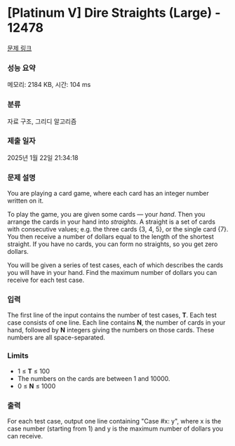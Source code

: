 # [Platinum V] Dire Straights (Large) - 12478 

[문제 링크](https://www.acmicpc.net/problem/12478) 

### 성능 요약

메모리: 2184 KB, 시간: 104 ms

### 분류

자료 구조, 그리디 알고리즘

### 제출 일자

2025년 1월 22일 21:34:18

### 문제 설명

<p>You are playing a card game, where each card has an integer number written on it.</p>

<p>To play the game, you are given some cards — your <em>hand</em>. Then you arrange the cards in your hand into <em>straights</em>. A straight is a set of cards with consecutive values; e.g. the three cards {3, 4, 5}, or the single card {7}. You then receive a number of dollars equal to the length of the shortest straight. If you have no cards, you can form no straights, so you get zero dollars.</p>

<p>You will be given a series of test cases, each of which describes the cards you will have in your hand. Find the maximum number of dollars you can receive for each test case.</p>

### 입력 

 <p>The first line of the input contains the number of test cases, <strong>T</strong>. Each test case consists of one line. Each line contains <strong>N</strong>, the number of cards in your hand, followed by <strong>N</strong> integers giving the numbers on those cards. These numbers are all space-separated.</p>

<h3>Limits</h3>

<ul>
	<li>1 ≤ <strong>T</strong> ≤ 100</li>
	<li>The numbers on the cards are between 1 and 10000.</li>
	<li>0 ≤ <strong>N</strong> ≤ 1000</li>
</ul>

### 출력 

 <p>For each test case, output one line containing "Case #x: y", where x is the case number (starting from 1) and y is the maximum number of dollars you can receive.</p>

